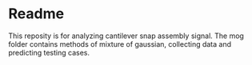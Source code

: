 Readme
======

This reposity is for analyzing cantilever snap assembly signal. The mog folder contains methods of mixture of gaussian, collecting data and predicting testing cases.
